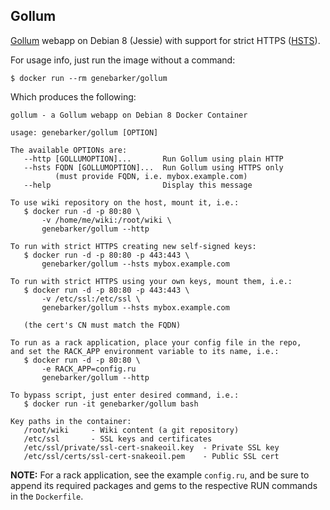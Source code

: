 Gollum
------
[Gollum] webapp on Debian 8 (Jessie) with support for strict HTTPS ([HSTS]).

For usage info, just run the image without a command:

```text
$ docker run --rm genebarker/gollum
```

Which produces the following:

```text
gollum - a Gollum webapp on Debian 8 Docker Container

usage: genebarker/gollum [OPTION]

The available OPTIONs are:
   --http [GOLLUMOPTION]...       Run Gollum using plain HTTP
   --hsts FQDN [GOLLUMOPTION]...  Run Gollum using HTTPS only
          (must provide FQDN, i.e. mybox.example.com)
   --help                         Display this message

To use wiki repository on the host, mount it, i.e.:
   $ docker run -d -p 80:80 \
       -v /home/me/wiki:/root/wiki \
       genebarker/gollum --http

To run with strict HTTPS creating new self-signed keys:
   $ docker run -d -p 80:80 -p 443:443 \
       genebarker/gollum --hsts mybox.example.com

To run with strict HTTPS using your own keys, mount them, i.e.:
   $ docker run -d -p 80:80 -p 443:443 \
       -v /etc/ssl:/etc/ssl \
       genebarker/gollum --hsts mybox.example.com

   (the cert's CN must match the FQDN)

To run as a rack application, place your config file in the repo,
and set the RACK_APP environment variable to its name, i.e.:
   $ docker run -d -p 80:80 \
       -e RACK_APP=config.ru
       genebarker/gollum --http

To bypass script, just enter desired command, i.e.:
   $ docker run -it genebarker/gollum bash

Key paths in the container:
   /root/wiki     - Wiki content (a git repository)
   /etc/ssl       - SSL keys and certificates
   /etc/ssl/private/ssl-cert-snakeoil.key  - Private SSL key
   /etc/ssl/certs/ssl-cert-snakeoil.pem    - Public SSL cert
```

**NOTE:** For a rack application, see the example `config.ru`, and be sure to append its required packages and gems to the respective RUN commands in the `Dockerfile`.

[Gollum]:https://github.com/gollum/gollum
[HSTS]:http://en.wikipedia.org/wiki/HTTP_Strict_Transport_Security
